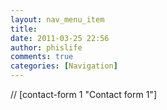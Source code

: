 ```yaml
---
layout: nav_menu_item
title: 
date: 2011-03-25 22:56
author: phislife
comments: true
categories: [Navigation]
---
```

// [contact-form 1 "Contact form 1"]
